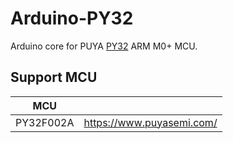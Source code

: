 # Arduino-PY32

Arduino core for PUYA [PY32](https://www.puyasemi.com/cpzx3/info_271_aid_247_kid_246.html) ARM M0+ MCU.


## Support MCU


| MCU       |                     |
| :-------: | :-----------------: |
|  PY32F002A| <https://www.puyasemi.com/> |

